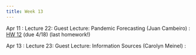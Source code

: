 ```yaml
---
title: Week 13
---
```


Apr 11
: Lecture 22: Guest Lecture: Pandemic Forecasting (Juan Cambeiro)
    : [HW 12](/assets/hw12.pdf) (due 4/18) (last homework!)   

Apr 13
: Lecture 23: Guest Lecture: Information Sources (Carolyn Meinel)
    :   

